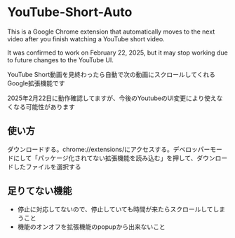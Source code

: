 # YouTube-Short-Auto

This is a Google Chrome extension that automatically moves to the next video after you finish watching a YouTube short video.

It was confirmed to work on February 22, 2025, but it may stop working due to future changes to the YouTube UI.

YouTube Short動画を見終わったら自動で次の動画にスクロールしてくれるGoogle拡張機能です

2025年2月22日に動作確認してますが、今後のYoutubeのUI変更により使えなくなる可能性があります

## 使い方

ダウンロードする。chrome://extensions/にアクセスする。デベロッパーモードにして「パッケージ化されてない拡張機能を読み込む」を押して、ダウンロードしたファイルを選択する

## 足りてない機能
- 停止に対応してないので、停止していても時間が来たらスクロールしてしまうこと
- 機能のオンオフを拡張機能のpopupから出来ないこと